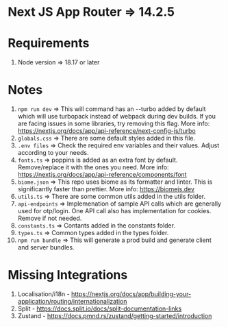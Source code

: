 # Next JS App Router => 14.2.5


# Requirements
1. Node version => 18.17 or later

# Notes
1. `npm run dev` => This will command has an --turbo added by default which will use turbopack instead of webpack during dev builds. If you are facing issues in some libraries, try removing this flag. More info: https://nextjs.org/docs/app/api-reference/next-config-js/turbo
2. `globals.css` => There are some default styles added in this file.
3. `.env files` => Check the required env variables and their values. Adjust according to your needs.
4. `fonts.ts` => poppins is added as an extra font by default. Remove/replace it with the ones you need. More info: https://nextjs.org/docs/app/api-reference/components/font
5. `biome.json` => This repo uses biome as its formatter and linter. This is significantly faster than prettier. More info: https://biomejs.dev
6. `utils.ts` => There are some common utils added in the utils folder.
7. `api-endpoints` => Implemenation of sample API calls which are generally used for otp/login. One API call also has implementation for cookies. Remove if not needed.
8. `constants.ts` => Contants added in the constants folder.
9. `types.ts` => Common types added in the types folder.
10. `npm run bundle` => This will generate a prod build and generate client and server bundles. 


# Missing Integrations
1. Localisation/i18n - https://nextjs.org/docs/app/building-your-application/routing/internationalization
2. Split - https://docs.split.io/docs/split-documentation-links
3. Zustand - https://docs.pmnd.rs/zustand/getting-started/introduction
